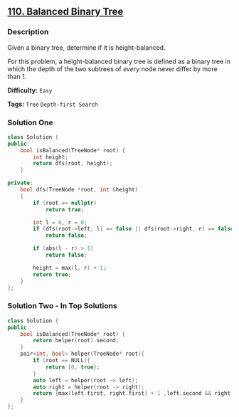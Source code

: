 ## [110. Balanced Binary Tree](https://leetcode.com/problems/balanced-binary-tree/description/)

### Description

Given a binary tree, determine if it is height-balanced.

For this problem, a height-balanced binary tree is defined as a binary tree in which the depth of the two subtrees of _every_ node never differ by more than 1.

**Difficulty:** `Easy`

**Tags:** `Tree` `Depth-first Search`

### Solution One

```c++
class Solution {
public:
    bool isBalanced(TreeNode* root) {
        int height;
        return dfs(root, height);
    }

private:
    bool dfs(TreeNode *root, int &height)
    {
        if (root == nullptr)
            return true;

        int l = 0, r = 0;
        if (dfs(root->left, l) == false || dfs(root->right, r) == false)
            return false;

        if (abs(l - r) > 1)
            return false;

        height = max(l, r) + 1;
        return true;
    }
};
```

### Solution Two - In Top Solutions

```c++
class Solution {
public:
    bool isBalanced(TreeNode* root) {
        return helper(root).second;
    }
    pair<int, bool> helper(TreeNode* root){
        if (root == NULL){
            return {0, true};
        }
        auto left = helper(root -> left);
        auto right = helper(root -> right);
        return {max(left.first, right.first) + 1 ,left.second && right.second && abs(left.first - right.first) <= 1};
    }
};
```
